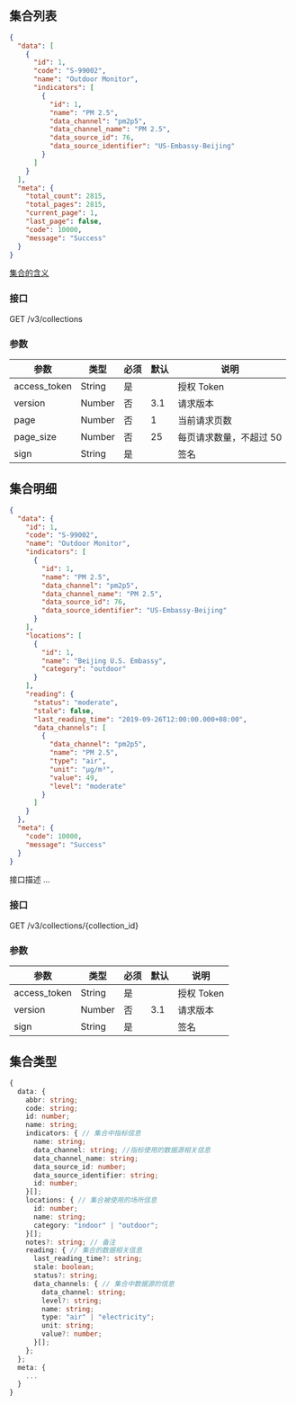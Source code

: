 ## 集合列表

```json
{
  "data": [
    {
      "id": 1,
      "code": "S-99002",
      "name": "Outdoor Monitor",
      "indicators": [
        {
          "id": 1,
          "name": "PM 2.5",
          "data_channel": "pm2p5",
          "data_channel_name": "PM 2.5",
          "data_source_id": 76,
          "data_source_identifier": "US-Embassy-Beijing"
        }
      ]
    }
  ],
  "meta": {
    "total_count": 2815,
    "total_pages": 2815,
    "current_page": 1,
    "last_page": false,
    "code": 10000,
    "message": "Success"
  }
}
```

[集合的含义](https://qlear.io/web/knowledge/38)

### 接口

GET /v3/collections

### 参数

| 参数         | 类型   | 必须 | 默认 | 说明                    |
| ------------ | ------ | ---- | ---- | ----------------------- |
| access_token | String | 是   |      | 授权 Token              |
| version      | Number | 否   | 3.1  | 请求版本                |
| page         | Number | 否   | 1    | 当前请求页数            |
| page_size    | Number | 否   | 25   | 每页请求数量，不超过 50 |
| sign         | String | 是   |      | 签名                    |

## 集合明细

```json
{
  "data": {
    "id": 1,
    "code": "S-99002",
    "name": "Outdoor Monitor",
    "indicators": [
      {
        "id": 1,
        "name": "PM 2.5",
        "data_channel": "pm2p5",
        "data_channel_name": "PM 2.5",
        "data_source_id": 76,
        "data_source_identifier": "US-Embassy-Beijing"
      }
    ],
    "locations": [
      {
        "id": 1,
        "name": "Beijing U.S. Embassy",
        "category": "outdoor"
      }
    ],
    "reading": {
      "status": "moderate",
      "stale": false,
      "last_reading_time": "2019-09-26T12:00:00.000+08:00",
      "data_channels": [
        {
          "data_channel": "pm2p5",
          "name": "PM 2.5",
          "type": "air",
          "unit": "μg/m³",
          "value": 49,
          "level": "moderate"
        }
      ]
    }
  },
  "meta": {
    "code": 10000,
    "message": "Success"
  }
}
```

接口描述 ...

### 接口

GET /v3/collections/{collection_id}

### 参数

| 参数         | 类型   | 必须 | 默认 | 说明       |
| ------------ | ------ | ---- | ---- | ---------- |
| access_token | String | 是   |      | 授权 Token |
| version      | Number | 否   | 3.1  | 请求版本   |
| sign         | String | 是   |      | 签名       |


## 集合类型

```typescript
{
  data: {
    abbr: string;
    code: string;
    id: number;
    name: string;
    indicators: { // 集合中指标信息
      name: string;
      data_channel: string; //指标使用的数据源相关信息
      data_channel_name: string;
      data_source_id: number;
      data_source_identifier: string;
      id: number;
    }[];
    locations: { // 集合被使用的场所信息
      id: number;
      name: string;
      category: "indoor" | "outdoor";
    }[];
    notes?: string; // 备注
    reading: { // 集合的数据相关信息
      last_reading_time?: string;
      stale: boolean;
      status?: string;
      data_channels: { // 集合中数据源的信息
        data_channel: string;
        level?: string;
        name: string;
        type: "air" | "electricity";
        unit: string;
        value?: number;
      }[];
    };
  };
  meta: {
    ...
  }
}
```